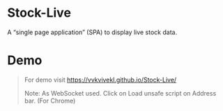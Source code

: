 # Stock-Live
A “single page application” (SPA) to display live stock data.

# Demo
  > For demo visit
  > https://vvkvivekl.github.io/Stock-Live/
  >
  > Note: As WebSocket used. Click on Load unsafe script on Address bar. (For Chrome)
